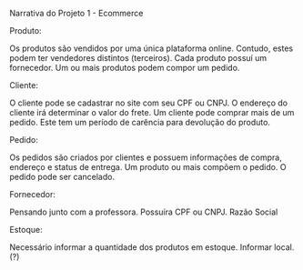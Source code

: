 Narrativa do Projeto 1 - Ecommerce

Produto:

Os produtos são vendidos por uma única plataforma online. Contudo, estes podem ter vendedores distintos (terceiros).
Cada produto possuí um fornecedor.
Um ou mais produtos podem compor um pedido.

Cliente:

O cliente pode se cadastrar no site com seu CPF ou CNPJ.
O endereço do cliente irá determinar o valor do frete.
Um cliente pode comprar mais de um pedido. Este tem um período de carência para devolução do produto.

Pedido:

Os pedidos são criados por clientes e possuem informações de compra, endereço e status de entrega.
Um produto ou mais compõem o pedido.
O pedido pode ser cancelado.

Fornecedor:

Pensando junto com a professora.
Possuíra CPF ou CNPJ.
Razão Social

Estoque:

Necessário informar a quantidade dos produtos em estoque.
Informar local. (?)
